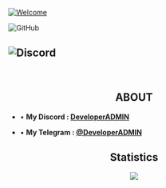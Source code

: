 
[![Welcome](https://readme-typing-svg.herokuapp.com?font=&pause=1000&color=FF0000&vCenter=true&repeat=false&width=442&height=51&lines=Welcome)](https://git.io/typing-svg)


![GitHub](https://komarev.com/ghpvc/?username=DevoloperADMIN&style=flat)
## ![Discord](https://dcbadge.vercel.app/api/shield/772175114321657886?style=flat)
<br>

<h2 align="center">ABOUT</h2>

- • **My Discord : [DeveloperADMIN](https://discord.com/users/772175114321657886)**

- • **My Telegram : [@DeveloperADMIN](https://t.me/DeveIoperADMIN)**

<div align="center">
  <h2 align="center">Statistics</h2>
  <img src="http://github-readme-streak-stats.herokuapp.com?user=DevoloperADMIN&theme=tokyonight_duo&hide_border=true&mode=weekly">
</div>

